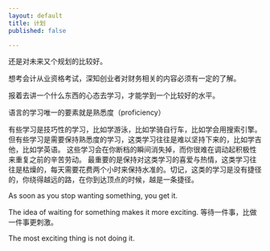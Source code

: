 ```yaml
---
layout: default
title: 计划
published: false

---
```



还是对未来又个规划的比较好。

想考会计从业资格考试，深知创业者对财务相关的内容必须有一定的了解。

报着去讲一个什么东西的心态去学习，才能学到一个比较好的水平。

语言的学习唯一的要素就是熟悉度（proficiency）

有些学习是技巧性的学习，比如学游泳，比如学骑自行车，比如学会用搜索引擎。
但有些学习是需要保持熟悉度的学习，这类学习往往是难以坚持下来的，比如学吉他，比如学英语。
这些学习会在你断档的瞬间消失掉，而你很难在调动起积极性来重复之前的辛苦劳动。
最重要的是保持对这类学习的喜爱与热情，这类学习往往是枯燥的，每天需要花费两个小时来保持水准的。切记，这类的学习是没有捷径的，你绕得越远的路，在你到达顶点的时候，越是一条捷径。


As soon as you stop wanting something, you get it.

The idea of waiting for something makes it more exciting.
等待一件事，比做一件事更刺激。

The most exciting thing is not doing it.
